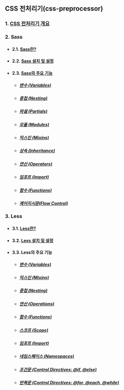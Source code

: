 ## CSS 전처리기(css-preprocessor)

### 1. [CSS 전처리기 개요](01-overview/overview.md)

### 2. Sass
- #### 2.1. [Sass란?](02-sass/introduction.md)
- #### 2.2. [Sass 설치 및 설정](02-sass/installation.md)
- #### 2.3. [Sass의 주요 기능](02-sass/variables.md)
  * ##### [변수 (Variables)](02-sass/variables.md)
  * ##### [중첩 (Nesting)](02-sass/nesting.md)
  * ##### [파셜 (Partials)](02-sass/partials.md)
  * ##### [모듈 (Modules)](02-sass/modules.md)
  * ##### [믹스인 (Mixins)](02-sass/mixins.md)
  * ##### [상속 (Inheritance)](02-sass/inheritance.md)
  * ##### [연산 (Operators)](02-sass/operators.md)
  * ##### [임포트 (Import)](02-sass/import.md)
  * ##### [함수 (Functions)](02-sass/functions.md)
  * ##### [제어지시문(Flow Control)](02-sass/flow-control.md)
   
### 3. Less
- #### 3.1. [Less란?](#less란)
- #### 3.2. [Less 설치 및 설정](#less-설치-및-설정)
- #### 3.3. Less의 주요 기능
  - ##### [변수 (Variables)](#변수-variables-1)
    <!-- - 변수 선언
    - 변수 스코프
    - 변수의 동적 생성 -->
  - ##### [믹스인 (Mixins)](#믹스인-mixins-1)
    <!-- - 믹스인 정의 및 호출
    - 믹스인 인자 및 기본값
    - 가드된 믹스인 (Guarded Mixins) -->
  - ##### [중첩 (Nesting)](#중첩-nesting-1)
    <!-- - 셀렉터 중첩
    - 속성 중첩 -->
  - ##### [연산 (Operations)](#연산-operations)
    <!-- - 산술 연산 (`+`, `-`, `*`, `/`)
    - 비교 연산 (`==`, `!=`, `>=`, `<=`)
    - 색상 연산
    - 유닛(단위) 연산 -->
  - ##### [함수 (Functions)](#함수-functions-1)
    <!-- - 내장 함수 (Built-in Functions)
      - 수학 함수 (Math Functions)
      - 색상 함수 (Color Functions)
      - 문자열 함수 (String Functions)
      - 리스트 및 배열 함수 (List/Array Functions)
      - 기타 함수 (Miscellaneous Functions)
    - 사용자 정의 함수 (Custom Functions) -->
  - ##### [스코프 (Scope)](#스코프-scope)
    <!-- - 변수 스코프
    - 믹스인 스코프 -->
  - ##### [임포트 (Import)](#임포트-import-1)
    <!-- - `@import` 구문
    - CSS 파일 임포트
    - 다중 파일 모듈화 -->
  - ##### [네임스페이스 (Namespaces)](#네임스페이스-namespaces)
    <!-- - 믹스인 네임스페이스
    - 변수 네임스페이스 -->
  - ##### [조건문 (Control Directives: @if, @else)](#조건문-control-directives-if-else-1)
    <!-- - `when` 조건문
    - `default` 조건문 -->
  - ##### [반복문 (Control Directives: @for, @each, @while)](#반복문-control-directives-for-each-while-1)
    <!-- - `@for` 구문
    - `@each` 구문
    - `@while` 구문 -->
